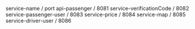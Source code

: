 service-name / port
api-passenger / 8081
service-verificationCode / 8082
service-passenger-user / 8083
service-price / 8084
service-map / 8085
service-driver-user / 8086